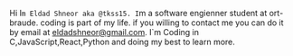 
Hi I`m Eldad Shneor aka @tkss15.
I`m a software engienner student at ort-braude. coding is part of my life.
if you willing to contact me you can do it by email at eldadshneor@gmail.com.
I`m Coding in C,JavaScript,React,Python and doing my best to learn more.

<!---
tkss15/tkss15 is a ✨ special ✨ repository because its `README.md` (this file) appears on your GitHub profile.
You can click the Preview link to take a look at your changes.
--->
